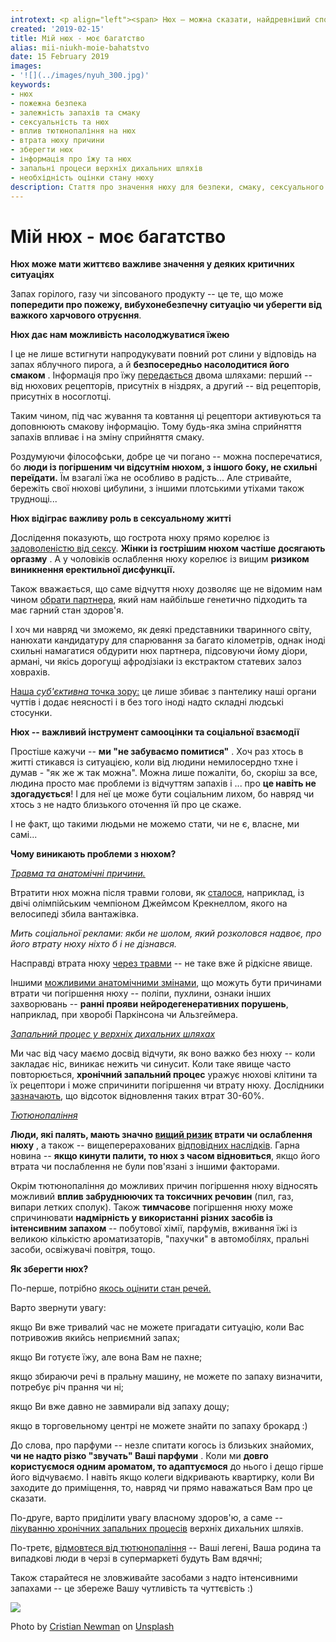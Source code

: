 ```yaml
---
introtext: <p align="left"><span> Нюх – можна сказати, найдревніший спосіб живих організмів сприймати довкілля. Його прообразом є різного типу хімічні аналізатори, які, наприклад, дозволяють бактеріям рухатися в напрямку градієнту хім речовин. Нюх відіграє важливу роль у тварин, у той час як комфортне існування в умовах суспільства дозволяє нам не надавати цьому чуттю ключового значення, та, наприклад, не включати перевірку нюху до планового медогляду. Тим не менше, <a href="https://www.ncbi.nlm.nih.gov/pmc/articles/PMC5863566/#CIT0103">за статистикою</a>, наведеною американськими дослідниками (куди ж без них? В нас таке не рахують поки), втрата нюху спостерігається у 3,2 % людей після 40 років, а після 60 років ця цифра сягає 14-22%. </span></p> <p align="left"><span> Тим не менше, відчуття запахів для нас є іноді важливішим, ніж ми про нього думаєм.</span></p>
created: '2019-02-15'
title: Мій нюх - моє багатство
alias: mii-niukh-moie-bahatstvo
date: 15 February 2019
images:
- '![](../images/nyuh_300.jpg)'
keywords:
- нюх
- пожежна безпека
- залежність запахів та смаку
- сексуальність та нюх
- вплив тютюнопаління на нюх
- втрата нюху причини
- зберегти нюх
- інформація про їжу та нюх
- запальні процеси верхніх дихальних шляхів
- необхідність оцінки стану нюху
description: Стаття про значення нюху для безпеки, смаку, сексуального життя та соціальної взаємодії; розглядає причини втрати нюху, вплив куріння та методи збереження чутливості носу.
---
```


# Мій нюх - моє багатство

**Нюх може мати життєво важливе значення у деяких критичних ситуаціях**

Запах горілого, газу чи зіпсованого продукту -- це те, що може **попередити про пожежу, вибухонебезпечну ситуацію чи уберегти від важкого харчового отруєння**.

**Нюх дає нам можливість насолоджуватися їжею**

І це не лише встигнути напродукувати повний рот слини у відповідь на запах яблучного пирога, а й **безпосередньо насолодитися його смаком** . Інформація про їжу [передається](https://www.ncbi.nlm.nih.gov/pmc/articles/PMC5783692/) двома шляхами: перший -- від нюхових рецепторів, присутніх в ніздрях, а другий -- від рецепторів, присутніх в носоглотці.

Таким чином, під час жування та ковтання ці рецептори активуються та доповнюють смакову інформацію. Тому будь-яка зміна сприйняття запахів впливає і на зміну сприйняття смаку.

Роздумуючи філософськи, добре це чи погано -- можна посперечатися, бо **люди із погіршеним чи відсутнім нюхом, з іншого боку, не схильні переїдати.** Їм взагалі їжа не особливо в радість... Але стривайте, бережіть свої нюхові цибулини, з іншими плотськими утіхами також труднощі...

**Нюх відіграє важливу роль в сексуальному житті**

Дослідення показують, що гострота нюху прямо корелює із [задоволеністю від сексу](https://link.springer.com/article/10.1007/s10508-018-1203-x). **Жінки із гострішим нюхом частіше досягають оргазму** . А у чоловіків ослаблення нюху корелює із вищим **ризиком виникнення еректильної дисфункції.**

Також вважається, що саме відчуття нюху дозволяє ще не відомим нам чином [обрати партнера](https://www.researchgate.net/publication/316057666_Sexual_Preference_and_the_Self-Reported_Role_of_Olfaction_in_Mate_Selection), який нам найбільше генетично підходить та має гарний стан здоров'я.

І хоч ми навряд чи зможемо, як деякі представники тваринного світу, нанюхати кандидатуру для спарювання за багато кілометрів, однак іноді схильні намагатися обдурити нюх партнера, підсовуючи йому діори, армані, чи якісь дорогущі афродізіаки із екстрактом статевих залоз ховрахів.

<ins>Наша *суб'єктивна* точка зору:</ins> це лише збиває з пантелику наші органи чуттів і додає неясності і в без того іноді надто складні людські стосунки.

**Нюх -- важливий інструмент самооцінки та соціальної взаємодії**

Простіше кажучи -- **ми "не забуваємо помитися"** . Хоч раз хтось в житті стикався із ситуацією, коли від людини немилосердно тхне і думав - "як же ж так можна". Можна лише пожаліти, бо, скоріш за все, людина просто має проблеми із відчуттям запахів і ... про **це навіть не здогадується**! І для неї це може бути соціальним лихом, бо навряд чи хтось з не надто близького оточення їй про це скаже.

І не факт, що такими людьми не можемо стати, чи не є, власне, ми самі...

**Чому виникають проблеми з нюхом?**

*<ins>Травма та анатомічні причини.</ins>*

Втратити нюх можна після травми голови, як [сталося](https://www.bbc.com/news/magazine-23051270), наприклад, із двічі олімпійським чемпіоном Джеймсом Крекнеллом, якого на велосипеді збила вантажівка.

*Мить соціальної реклами: якби не шолом, який розколовся надвоє, про його втрату нюху ніхто б і не дізнався.*

Насправді втрата нюху [через травми](https://www.ncbi.nlm.nih.gov/pubmed/11772488) -- не таке вже й рідкісне явище.

Іншими [можливими анатомічними змінами](https://www.ncbi.nlm.nih.gov/pmc/articles/PMC5863566/), що можуть бути причинами втрати чи погіршення нюху -- поліпи, пухлини, ознаки інших захворювань -- **ранні прояви нейродегенеративних порушень**, наприклад, при хворобі Паркінсона чи Альзгеймера.

*<ins>Запальний процес у верхніх дихальних шляхах</ins>*

Ми час від часу маємо досвід відчути, як воно важко без нюху -- коли закладає ніс, виникає нежить чи синусит. Коли таке явище часто повторюється, **хронічний запальний процес** уражує нюхові клітини та їх рецептори і може спричинити погіршення чи втрату нюху. Дослідники [зазначають](https://www.ncbi.nlm.nih.gov/pmc/articles/PMC5863566/), що відсоток відновлення таких втрат 30-60%.

*<ins>Тютюнопаління</ins>*

**Люди, які палять, мають значно [вищий ризик](https://www.ncbi.nlm.nih.gov/pubmed/28561327) втрати чи ослаблення нюху** , а також -- вищеперерахованих [відповідних наслідків](https://www.ncbi.nlm.nih.gov/pubmed/29121272). Гарна новина -- **якщо кинути палити, то нюх з часом відновиться**, якщо його втрата чи послаблення не були пов'язані з іншими факторами.

Окрім тютюнопаління до можливих причин погіршення нюху відносять можливий **вплив забруднюючих та токсичних речовин** (пил, газ, випари летких сполук). Також **тимчасове** погіршення нюху може спричинювати **надмірність у використанні різних засобів із інтенсивним запахом** -- побутової хімії, парфумів, вживання їжі із великою кількістю ароматизаторів, "пахучки" в автомобілях, пральні засоби, освіжувачі повітря, тощо.

**Як зберегти нюх?**

По-перше, потрібно <ins>якось оцінити стан речей.</ins>

Варто звернути увагу:

якщо Ви вже тривалий час не можете пригадати ситуацію, коли Вас потривожив якийсь неприємний запах;

якщо Ви готуєте їжу, але вона Вам не пахне;

якщо збираючи речі в пральну машину, не можете по запаху визначити, потребує річ прання чи ні;

якщо Ви вже давно не завмирали від запаху дощу;

якщо в торговельному центрі не можете знайти по запаху брокард :)

До слова, про парфуми -- незле спитати когось із близьких знайомих, **чи не надто різко "звучать" Ваші парфуми** . Коли ми **довго користуємося одним ароматом, то адаптуємося** до нього і дещо гірше його відчуваємо. І навіть якщо колеги відкривають квартирку, коли Ви заходите до приміщення, то, навряд чи прямо наважаться Вам про це сказати.

По-друге, варто приділити увагу власному здоров'ю, а саме -- <ins>лікуванню хронічних запальних процесів</ins> верхніх дихальних шляхів.

По-третє, <ins>відмовтеся від тютюнопаління</ins> -- Ваші легені, Ваша родина та випадкові люди в черзі в супермаркеті будуть Вам вдячні;

Також старайтеся не зловживайте засобами з надто інтенсивними запахами -- це збереже Вашу чутливість та чуттєвість :)

![](../images/nyuh_300.jpg)

Photo by [Cristian Newman](https://unsplash.com/photos/iG0g5jQgZOo?utm_source=unsplash&utm_medium=referral&utm_content=creditCopyText) on [Unsplash](https://unsplash.com/search/photos/smell?utm_source=unsplash&utm_medium=referral&utm_content=creditCopyText)
